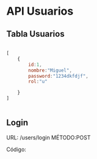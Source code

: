 # API Usuarios


## Tabla Usuarios

```js

[
    {
        id:1,
        nombre:"Miguel",
        password:"1234dkfdjf",
        rol:"u"

    }
]



```


## Login

URL: /users/login
MÉTODO:POST

Código:

